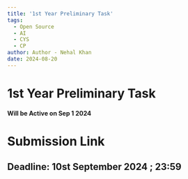 ```yaml
---
title: '1st Year Preliminary Task'
tags:
  - Open Source
  - AI
  - CYS
  - CP
author: Author - Nehal Khan
date: 2024-08-20
---
```


# 1st Year Preliminary Task
####  Will be Active on Sep 1 2024

# Submission Link
## Deadline: <b>10st September 2024 ; 23:59</b>

